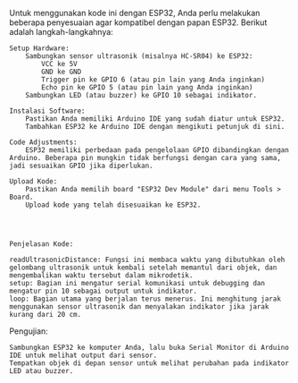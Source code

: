 Untuk menggunakan kode ini dengan ESP32, Anda perlu melakukan beberapa penyesuaian agar kompatibel dengan papan ESP32. Berikut adalah langkah-langkahnya:

    Setup Hardware:
        Sambungkan sensor ultrasonik (misalnya HC-SR04) ke ESP32:
            VCC ke 5V
            GND ke GND
            Trigger pin ke GPIO 6 (atau pin lain yang Anda inginkan)
            Echo pin ke GPIO 5 (atau pin lain yang Anda inginkan)
        Sambungkan LED (atau buzzer) ke GPIO 10 sebagai indikator.

    Instalasi Software:
        Pastikan Anda memiliki Arduino IDE yang sudah diatur untuk ESP32.
        Tambahkan ESP32 ke Arduino IDE dengan mengikuti petunjuk di sini.

    Code Adjustments:
        ESP32 memiliki perbedaan pada pengelolaan GPIO dibandingkan dengan Arduino. Beberapa pin mungkin tidak berfungsi dengan cara yang sama, jadi sesuaikan GPIO jika diperlukan.

    Upload Kode:
        Pastikan Anda memilih board "ESP32 Dev Module" dari menu Tools > Board.
        Upload kode yang telah disesuaikan ke ESP32.




    Penjelasan Kode:

    readUltrasonicDistance: Fungsi ini membaca waktu yang dibutuhkan oleh gelombang ultrasonik untuk kembali setelah memantul dari objek, dan mengembalikan waktu tersebut dalam mikrodetik.
    setup: Bagian ini mengatur serial komunikasi untuk debugging dan mengatur pin 10 sebagai output untuk indikator.
    loop: Bagian utama yang berjalan terus menerus. Ini menghitung jarak menggunakan sensor ultrasonik dan menyalakan indikator jika jarak kurang dari 20 cm.

Pengujian:

    Sambungkan ESP32 ke komputer Anda, lalu buka Serial Monitor di Arduino IDE untuk melihat output dari sensor.
    Tempatkan objek di depan sensor untuk melihat perubahan pada indikator LED atau buzzer.